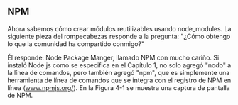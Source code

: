 ## NPM

Ahora sabemos cómo crear módulos reutilizables usando node_modules. 
La siguiente pieza del rompecabezas responde a la
pregunta: "¿Cómo obtengo lo que la comunidad ha compartido conmigo?"

Él responde: Node Package Manger, llamado NPM con mucho cariño. 
Si instaló Node.js como se especifica en el Capítulo 1, no
solo agregó "nodo" a la línea de comandos, pero también agregó "npm", 
que es simplemente una herramienta de línea de comandos que se integra
con el registro de NPM en línea (www.npmjs.org/). En la Figura 4-1 se muestra una captura de pantalla de NPM.